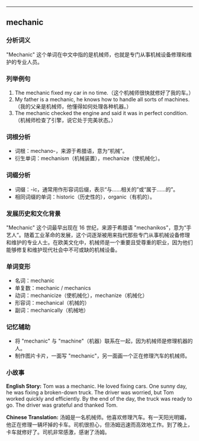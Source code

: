 
---------------
## mechanic
### 分析词义
"Mechanic" 这个单词在中文中指的是机械师，也就是专门从事机械设备修理和维护的专业人员。

### 列举例句
1. The mechanic fixed my car in no time.（这个机械师很快就修好了我的车。）
2. My father is a mechanic, he knows how to handle all sorts of machines.（我的父亲是机械师，他懂得如何处理各种机器。）
3. The mechanic checked the engine and said it was in perfect condition.（机械师检查了引擎，说它处于完美状态。）

### 词根分析
- 词根：mechano-，来源于希腊语，意为“机械”。
- 衍生单词：mechanism（机械装置），mechanize（使机械化）。

### 词缀分析
- 词缀：-ic，通常用作形容词后缀，表示“与……相关的”或“属于……的”。
- 相同词缀的单词：historic（历史性的），organic（有机的）。

### 发展历史和文化背景
"Mechanic" 这个词最早出现在 16 世纪，来源于希腊语 "mechanikos"，意为“手艺人”。随着工业革命的发展，这个词逐渐被用来指代那些专门从事机械设备修理和维护的专业人士。在欧美文化中，机械师是一个重要且受尊重的职业，因为他们能够修复和维护现代社会中不可或缺的机械设备。

### 单词变形
- 名词：mechanic
- 单复数：mechanic / mechanics
- 动词：mechanicize（使机械化），mechanize（机械化）
- 形容词：mechanical（机械的）
- 副词：mechanically（机械地）

### 记忆辅助
- 将 "mechanic" 与 "machine"（机器）联系在一起，因为机械师是修理机器的人。
- 制作图片卡片，一面写 "mechanic"，另一面画一个正在修理汽车的机械师。

### 小故事
**English Story:**
Tom was a mechanic. He loved fixing cars. One sunny day, he was fixing a broken-down truck. The driver was worried, but Tom worked quickly and efficiently. By the end of the day, the truck was ready to go. The driver was grateful and thanked Tom.

**Chinese Translation:**
汤姆是一名机械师。他喜欢修理汽车。有一天阳光明媚，他正在修理一辆坏掉的卡车。司机很担心，但汤姆迅速而高效地工作。到了晚上，卡车就修好了。司机非常感激，感谢了汤姆。

